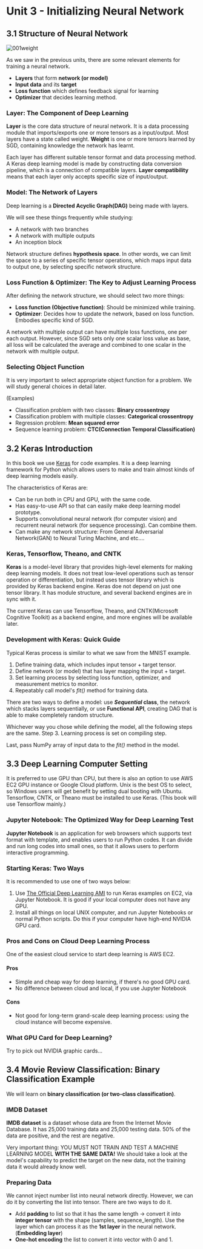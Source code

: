 # Unit 3 - Initializing Neural Network
## 3.1 Structure of Neural Network

![001weight](https://user-images.githubusercontent.com/48712088/215152063-4d1717fc-11b7-4e8a-a273-b6f407ab9360.jpg)

As we saw in the previous units, there are some relevant elements for training a neural network.

* **Layers** that form **network (or model)**
* **Input data** and its **target**
* **Loss function** which defines feedback signal for learning
* **Optimizer** that decides learning method.

### Layer: The Component of Deep Learning
**Layer** is the core data structure of neural network. It is a data processing module that imports/exports one or more tensors as a input/output. Most layers have a state called weight. **Weight** is one or more tensors learned by SGD, containing knowledge the network has learnt.

Each layer has different suitable tensor format and data processing method. A Keras deep learning model is made by constructing data conversion pipeline, which is a connection of compatible layers. **Layer compatibility** means that each layer only accepts specific size of input/output.

### Model: The Network of Layers
Deep learning is a **Directed Acyclic Graph(DAG)** being made with layers. 

We will see these things frequently while studying:

* A network with two branches
* A network with multiple outputs
* An inception block

Network structure defines **hypothesis space**. In other words, we can limit the space to a series of specific tensor operations, which maps input data to output one, by selecting specific network structure.

### Loss Function & Optimizer: The Key to Adjust Learning Process
After defining the network structure, we should select two more things:

* **Loss function (Objective function)**: Should be minimized while training.
* **Optimizer**: Decides how to update the network, based on loss function. Embodies specific kind of SGD.

A network with multiple output can have multiple loss functions, one per each output. However, since SGD sets only one scalar loss value as base, all loss will be calculated the average and combined to one scalar in the network with multiple output.

### Selecting Object Function
It is very important to select appropriate object function for a problem. We will study general choices in detail later.

(Examples)

* Classification problem with two classes: **Binary crossentropy**
* Classification problem with multiple classes: **Categorical crossentropy**
* Regression problem: **Mean squared error**
* Sequence learning problem: **CTC(Connection Temporal Classification)**

## 3.2 Keras Introduction
In this book we use [Keras](https://keras.io) for code examples. It is a deep learning framework for Python which allows users to make and train almost kinds of deep learning models easily.

The characteristics of Keras are:

* Can be run both in CPU and GPU, with the same code.
* Has easy-to-use API so that can easily make deep learning model prototype.
* Supports convolutional neural network (for computer vision) and recurrent neural network (for sequence processing). Can combine them.
* Can make any network structure: From General Adversarial Network(GAN) to Neural Turing Machine, and etc....

### Keras, Tensorflow, Theano, and CNTK
**Keras** is a model-level library that provides high-level elements for making deep learning models. It does not treat low-level operations such as tensor operation or differentiation, but instead uses tensor library which is provided by Keras backend engine. Keras doe not depend on just one tensor library. It has module structure, and several backend engines are in sync with it.

The current Keras can use Tensorflow, Theano, and CNTK(Microsoft Cognitive Toolkit) as a backend engine, and more engines will be available later.

### Development with Keras: Quick Guide
Typical Keras process is similar to what we saw from the MNIST example.

1. Define training data, which includes input tensor + target tensor.
2. Define network (or model) that has layer mapping the input + target.
3. Set learning process by selecting loss function, optimizer, and measurement metrics to monitor.
4. Repeatably call model's *fit()* method for training data.

There are two ways to define a model: use ***Sequential* class**, the network which stacks layers sequentially, or use **Functional API**, creating DAG that is able to make completely random structure.

Whichever way you chose while defining the model, all the following steps are the same. Step 3. Learning process is set on compiling step.

Last, pass NumPy array of input data to the *fit()* method in the model.

## 3.3 Deep Learning Computer Setting
It is preferred to use GPU than CPU, but there is also an option to use AWS EC2 GPU instance or Google Cloud platform. Unix is the best OS to select, so Windows users will get benefit by setting dual booting with Ubuntu. Tensorflow, CNTK, or Theano must be installed to use Keras. (This book will use Tensorflow mainly.)

### Jupyter Notebook: The Optimized Way for Deep Learning Test
**Jupyter Notebook** is an application for web browsers which supports text format with template, and enables users to run Python codes. It can divide and run long codes into small ones, so that it allows users to perform interactive programming.

### Starting Keras: Two Ways
It is recommended to use one of two ways below:

1. Use [The Official Deep Learning AMI](https://aws.amazon.com/machine-learning/amis/) to run Keras examples on EC2, via Jupyter Notebook. It is good if your local computer does not have any GPU.
2. Install all things on local UNIX computer, and run Jupyter Notebooks or normal Python scripts. Do this if your computer have high-end NVIDIA GPU card.

### Pros and Cons on Cloud Deep Learning Process
One of the easiest cloud service to start deep learning is AWS EC2.
#### Pros
* Simple and cheap way for deep learning, if there's no good GPU card.
* No difference between cloud and local, if you use Jupyter Notebook
#### Cons
* Not good for long-term grand-scale deep learning process: using the cloud instance will become expensive.

### What GPU Card for Deep Learning?
Try to pick out NVIDIA graphic cards...

## 3.4 Movie Review Classification: Binary Classification Example
We will learn on **binary classification (or two-class classification)**.

### IMDB Dataset
**IMDB dataset** is a dataset whose data are from the Internet Movie Database. It has 25,000 training data and 25,000 testing data. 50% of the data are positive, and the rest are negative.

Very important thing: YOU MUST NOT TRAIN AND TEST A MACHINE LEARNING MODEL **WITH THE SAME DATA!** We should take a look at the model's capability to predict the target on the new data, not the training data it would already know well.

### Preparing Data
We cannot inject number list into neural network directly. However, we can do it by converting the list into tensor. There are two ways to do it.

* Add **padding** to list so that it has the same length → convert it into **integer tensor** with the shape (samples, sequence_length). Use the layer which can process it as the **1st layer** in the neural network. (**Embedding layer**)
* **One-hot encoding** the list to convert it into vector with 0 and 1.

